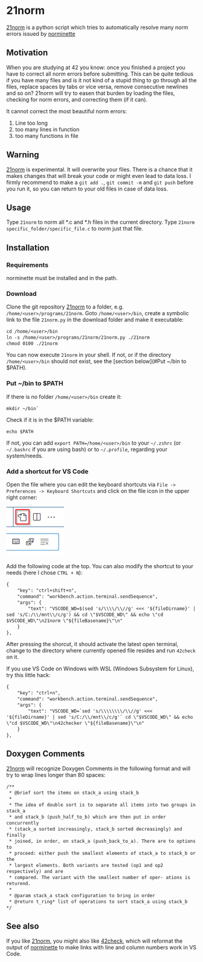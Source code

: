 21norm
=======

[21norm](http://github.com/baschni/21norm) is a python script which tries to automatically resolve many norm errors issued by [norminette](https://github.com/42School/norminette)

## Motivation

When you are studying at 42 you know: once you finished a project you have to correct all norm errors before submitting. This can be quite tedious if you have many files and is it not kind of a stupid thing to go through all the files, replace spaces by tabs or vice versa, remove consecutive newlines and so on?
21norm will try to easen that burden by loading the files, checking for norm errors, and correcting them (if it can).

It cannot correct the most beautiful norm errors:
1. Line too long
2. too many lines in function
3. too many functions in file

## Warning

[21norm](http://github.com/baschni/21norm) is experimental. It will overwrite your files. There is a chance that it makes changes that will break your code or might even lead to data loss.
I firmly recommend to make a `git add .`, `git commit -m` and `git push` before you run it, so you can return to your old files in case of data loss.

## Usage

Type `21norm` to norm all *.c and *.h files in the current directory. Type `21norm specific_folder/specific_file.c` to norm just that file.

## Installation

### Requirements

norminette must be installed and in the path.

### Download

Clone the git repository [21norm](http://github.com/baschni/21norm) to a folder, e.g. `/home/<user>/programs/21norm`. Goto `/home/<user>/bin`, create a  symbolic link to the file `21norm.py` in the download folder and make it executable:

```
cd /home/<user>/bin
ln -s /home/<user>/programs/21norm/21norm.py ./21norm
chmod 0100 ./21norm
```

You can now execute `21norm` in your shell. If not, or if the directory `/home/<user>/bin` should not exist, see the [section below](#Put ~/bin to $PATH).

### Put ~/bin to $PATH

If there is no folder `/home/<user>/bin` create it:
```
mkdir ~/bin`
```
Check if it is  in the $PATH variable:
```
echo $PATH
```
If not, you can add `export PATH=/home/<user>/bin` to your `~/.zshrc` (or `~/.bashrc` if you are using bash) or to `~/.profile`, regarding your system/needs.

### Add a shortcut for VS Code

Open the file where you can edit the keyboard shortcuts via `File -> Preferences -> Keyboard Shortcuts` and click on the file icon in the upper right corner:

![Button to open Keyboard Shorcuts file in VS Code](README/VSCode_Edit_Keyboard_Shortcuts_File.png)

Add the following code at the top. You can also modify the shortcut to your needs (here I chose `CTRL + N`):
```
{
	"key": "ctrl+shift+n",
	"command": "workbench.action.terminal.sendSequence",
	"args": {
		"text": "VSCODE_WD=$(sed 's/\\\\/\\//g' <<< '${fileDirname}' | sed 's/C:/\\/mnt\\/c/g') && cd \"$VSCODE_WD\" && echo \"cd $VSCODE_WD\"\n21norm \"${fileBasename}\"\n"
	}
},
```
After pressing the shorcut, it should activate the latest open terminal, change to the directory where currently opened file resides and run `42check` on it.

If you use VS Code on Windows with WSL (Windows Subsystem for Linux), try this little hack:
```
{
	"key": "ctrl+n",
	"command": "workbench.action.terminal.sendSequence",
	"args": {
		"text": "VSCODE_WD=`sed 's/\\\\\\\\/\\//g' <<< '${fileDirname}' | sed 's/C:/\\/mnt\\/c/g'` cd \"$VSCODE_WD\" && echo \"cd $VSCODE_WD\"\n42checker \"${fileBasename}\"\n"
	}
},
```

## Doxygen Comments
[21norm](http://github.com/baschni/21norm) will recognize Doxygen Comments in the following format and will try to wrap lines longer than 80 spaces:
```
/**
 * @brief sort the items on stack_a using stack_b
 * 
 * The idea of double sort is to separate all items into two groups in stack_a
 * and stack_b (push_half_to_b) which are then put in order concurrently
 * (stack_a sorted increasingly, stack_b sorted decreasingly) and finally
 * joined, in order, on stack_a (push_back_to_a). There are to options to
 * proceed: either push the smallest elements of stack_a to stack_b or the
 * largest elements. Both variants are tested (op1 and op2 respectively) and are
 * compared. The variant with the smallest number of oper- ations is returend.
 * 
 * @param stack_a stack configuration to bring in order
 * @return t_ring* list of operations to sort stack_a using stack_b
*/
```

## See also

If you like [21norm](http://github.com/baschni/21norm), you might also like [42check](http://github.com/baschni/42check), which will reformat the output of [norminette](https://github.com/42School/norminette) to make links with line and column numbers work in VS Code.